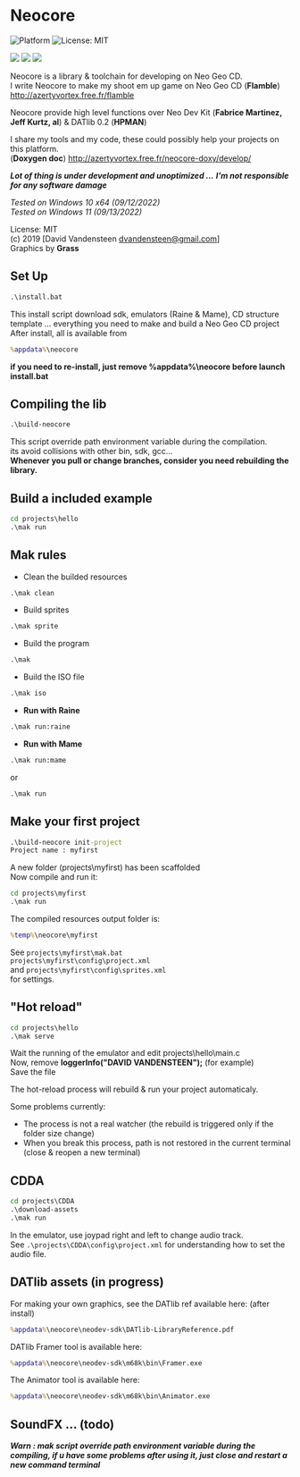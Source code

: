 # Neocore
![Platform](https://img.shields.io/badge/platform-%20%7C%20windows-lightgrey) ![License: MIT](https://img.shields.io/badge/License-MIT-green.svg)  
  
![](https://media.giphy.com/media/TLfbmyW3523z24WONz/giphy.gif) ![](https://media.giphy.com/media/iFUh5AEPD4XfvpsvJh/giphy.gif) ![](https://media.giphy.com/media/iJObJsdx6ud4zI7cS1/giphy.gif)

Neocore is a library &amp; toolchain for developing on Neo Geo CD.  
I write Neocore to make my shoot em up game on Neo Geo CD (**Flamble**) http://azertyvortex.free.fr/flamble  

Neocore provide high level functions over Neo Dev Kit (**Fabrice Martinez, Jeff Kurtz, al**) & DATlib 0.2 (**HPMAN**)  
  
I share my tools and my code, these could possibly help your projects on this platform.  
(**Doxygen doc**) http://azertyvortex.free.fr/neocore-doxy/develop/  
  
***Lot of thing is under development and unoptimized ...***
***I'm not responsible for any software damage***  
  
*Tested on Windows 10 x64 (09/12/2022)*  
*Tested on Windows 11 (09/13/2022)*  
  
License: MIT  
(c) 2019 [David Vandensteen <dvandensteen@gmail.com>]  
Graphics by **Grass**  
  
## Set Up
```cmd
.\install.bat
```
This install script download sdk, emulators (Raine & Mame), CD structure template ... everything you need to make and build a Neo Geo CD project  
After install, all is available from
```cmd
%appdata%\neocore
```
**if you need to re-install, just remove %appdata%\neocore before launch install.bat**
  
## Compiling the lib
```cmd
.\build-neocore
```
This script override path environment variable during the compilation.  
its avoid collisions with other bin, sdk, gcc...  
**Whenever you pull or change branches, consider you need rebuilding the library.**
  
## Build a included example
```cmd
cd projects\hello
.\mak run
```
  
## Mak rules
- Clean the builded resources
```cmd
.\mak clean
```
- Build sprites
```cmd
.\mak sprite
```
- Build the program
```cmd
.\mak
```
- Build the ISO file
```cmd
.\mak iso
```
- **Run with Raine**
```cmd
.\mak run:raine
```
- **Run with Mame**
```cmd
.\mak run:mame
```
or
```cmd
.\mak run
```
## Make your first project
```cmd
.\build-neocore init-project
Project name : myfirst
```
A new folder (projects\\myfirst) has been scaffolded  
Now compile and run it:  
```cmd
cd projects\myfirst
.\mak run
```
The compiled resources output folder is:
```cmd
%temp%\neocore\myfirst
```  
See `projects\myfirst\mak.bat`    
`projects\myfirst\config\project.xml`  
and `projects\myfirst\config\sprites.xml`  
for settings.

## "Hot reload"
```cmd
cd projects\hello
.\mak serve
```
  
Wait the running of the emulator and edit projects\hello\main.c  
Now, remove **loggerInfo("DAVID VANDENSTEEN");** (for example)  
Save the file
  
The hot-reload process will rebuild & run your project automaticaly.
  
Some problems currently:  
* The process is not a real watcher (the rebuild is triggered only if the folder size change)  
* When you break this process, path is not restored in the current terminal (close & reopen a new terminal)  
    
## CDDA
``` cmd
cd projects\CDDA
.\download-assets
.\mak run
```
  
In the emulator, use joypad right and left to change audio track.  
See `.\projects\CDDA\config\project.xml` for understanding how to set the audio file.
  
## DATlib assets (in progress)
For making your own graphics, see the DATlib ref available here: (after install)  
```cmd
%appdata%\neocore\neodev-sdk\DATlib-LibraryReference.pdf
```
  
DATlib Framer tool is available here:  
```cmd
%appdata%\neocore\neodev-sdk\m68k\bin\Framer.exe
```
The Animator tool is available here:  
```cmd
%appdata%\neocore\neodev-sdk\m68k\bin\Animator.exe
```
  
## SoundFX ... (todo)
  
___***Warn : mak script override path environment variable during the compiling, if u have some problems after using it, just close and restart a new command terminal***___
